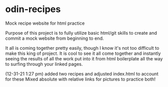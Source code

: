 # odin-recipes
Mock recipe website for html practice

Purpose of this project is to fully utilize basic html/git skills to create and commit a mock website from beginning to end.

It all is coming together pretty easily, though I know it's not too difficult to make this king of project. It is cool to see it all come together and instantly seeing the results of all the work put into it from html boilerplate all the way to surfing through your linked pages. 

(12-31-21 1:27 pm) added two recipes and adjusted index.html to account for these
Mixed absolute with relative links for pictures to practice both!
